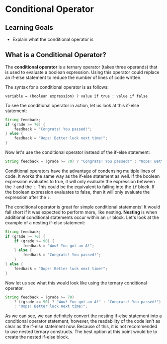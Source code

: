 # Conditional Operator

## Learning Goals

- Explain what the conditional operator is

## What is a Conditional Operator?

The **conditional operator** is a ternary operator (takes three operands) that
is used to evaluate a boolean expression. Using this operator could replace an
if-else statement to reduce the number of lines of code written.

The syntax for a conditional operator is as follows:

`variable = (boolean expression) ? value if true : value if false`

To see the conditional operator in action, let us look at this if-else
statement:

```java
String feedback;
if (grade >= 70) {
    feedback = "Congrats! You passed!";
} else {
    feedback = "Oops! Better luck next time!";
}
```

Now let's use the conditional operator instead of the if-else statement:

```java
String feedback = (grade >= 70) ? "Congrats! You passed!" : "Oops! Better luck next time!";
```

Conditional operators have the advantage of condensing multiple lines of code.
It works the same way as the if-else statement as well. If the boolean
expression evaluates to true, it will only evaluate the expression between the
`?` and the `:`. This could be the equivalent to falling into the `if` block.
If the boolean expression evaluates to false, then it will only evaluate the
expression after the `:`.

The conditional operator is great for simple conditional statements! It would
fall short if it was expected to perform more, like nesting. **Nesting** is
when additional conditional statements occur within an `if` block. Let's look
at the example of a nesting if-else statement:

```java
String feedback;
if (grade >= 70) {
    if (grade >= 90) {
        feedback = "Wow! You got an A!";
    } else {
        feedback = "Congrats! You passed!";
    }
} else {
    feedback = "Oops! Better luck next time!";
}
```

Now let us see what this would look like using the ternary conditional operator.

```java
String feedback = (grade >= 70)
    ? ((grade >= 90) ? "Wow! You got an A!" : "Congrats! You passed!")
    : "Oops! Better luck next time!";
```

As we can see, we can definitely convert the nesting if-else statement into a
conditional operator statement; however, the readability of the code isn't as
clear as the if-else statement now. Because of this, it is not recommended to
use nested ternary constructs. The best option at this point would be to create
the nested if-else block.
